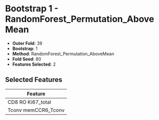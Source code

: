 # Bootstrap 1 - RandomForest_Permutation_AboveMean

- **Outer Fold**: 39
- **Bootstrap**: 1
- **Method**: RandomForest_Permutation_AboveMean
- **Fold Seed**: 80
- **Features Selected**: 2

## Selected Features

| Feature |
|---------|
| CD8 RO Ki67_total |
| Tconv memCCR6_Tconv |

